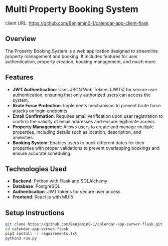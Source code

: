 # Multi Property Booking System

client URL: https://github.com/Benjamin0-1/calendar-app-client-flask

## Overview

The Property Booking System is a web application designed to streamline property management and booking. It includes features for user authentication, property creation, booking management, and much more.

## Features

- **JWT Authentication**: Uses JSON Web Tokens (JWTs) for secure user authentication, ensuring that only authorized users can access the system.
- **Brute Force Protection**: Implements mechanisms to prevent brute force attacks on login endpoints.
- **Email Confirmation**: Requires email verification upon user registration to confirm the validity of email addresses and ensure legitimate access.
- **Property Management**: Allows users to create and manage multiple properties, including details such as location, description, and amenities.
- **Booking System**: Enables users to book different dates for their properties with proper validations to prevent overlapping bookings and ensure accurate scheduling.

## Technologies Used

- **Backend**: Python with Flask and SQLAlchemy
- **Database**: PostgreSQL
- **Authentication**: JWT tokens for secure user access
- **Frontend**: React.js with MUI5

## Setup Instructions

   ```bash
   git clone https://github.com/Benjamin0-1/calendar-app-server-flask.git
   cd calendar-app-server-flask
   pip3 install -r requirements.txt
   python3 run.py

